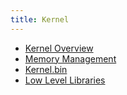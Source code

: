 ```yaml
---
title: Kernel
---
```


- [Kernel Overview](Kernel/Overview.md)
- [Memory Management](Kernel/Memory_management.md)
- [Kernel.bin](Kernel/Kernel.bin.md)
- [Low Level Libraries](Kernel/Low_level_libraries.md)
